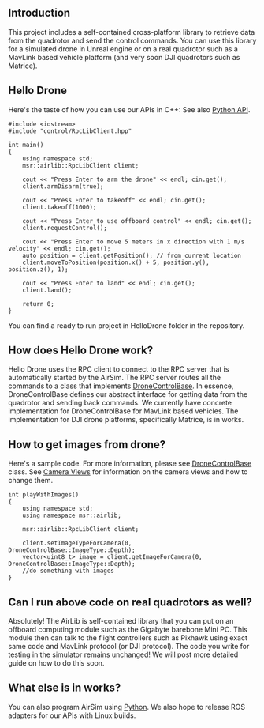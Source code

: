 ## Introduction
This project includes a self-contained cross-platform library to retrieve data from the quadrotor and send the control commands. You can use this library for a simulated drone in Unreal engine or on a real quadrotor such as a MavLink based vehicle platform (and very soon DJI quadrotors such as Matrice).

## Hello Drone
Here's the taste of how you can use our APIs in C++:
See also [Python API](python.md).

```
#include <iostream>
#include "control/RpcLibClient.hpp"

int main() 
{
    using namespace std;
    msr::airlib::RpcLibClient client;

    cout << "Press Enter to arm the drone" << endl; cin.get();
    client.armDisarm(true);

    cout << "Press Enter to takeoff" << endl; cin.get();
    client.takeoff(1000);

    cout << "Press Enter to use offboard control" << endl; cin.get();
    client.requestControl();

    cout << "Press Enter to move 5 meters in x direction with 1 m/s velocity" << endl; cin.get();    
    auto position = client.getPosition(); // from current location
    client.moveToPosition(position.x() + 5, position.y(), position.z(), 1);

    cout << "Press Enter to land" << endl; cin.get();
    client.land();

    return 0;
}

```

You can find a ready to run project in HelloDrone folder in the repository.

## How does Hello Drone work?
Hello Drone uses the RPC client to connect to the RPC server that is automatically started by the AirSim. 
The RPC server routes all the commands to a class that implements [DroneControlBase](https://github.com/Microsoft/AirSim/blob/master/AirLib/include/controllers/DroneControllerBase.hpp). 
In essence, DroneControlBase defines our abstract interface for getting data from the quadrotor and sending back commands. 
We currently have concrete implementation for DroneControlBase for MavLink based vehicles. The implementation for DJI drone 
platforms, specifically Matrice, is in works.

## How to get images from drone?
Here's a sample code. For more information, please see [DroneControlBase](https://github.com/Microsoft/AirSim/blob/master/AirLib/include/controllers/DroneControllerBase.hpp) class.
See [Camera Views](camera_views.md) for information on the camera views and how to change them.

```
int playWithImages() 
{
    using namespace std;
    using namespace msr::airlib;
    
    msr::airlib::RpcLibClient client;

    client.setImageTypeForCamera(0, DroneControlBase::ImageType::Depth);
    vector<uint8_t> image = client.getImageForCamera(0, DroneControlBase::ImageType::Depth);
    //do something with images
}
```

## Can I run above code on real quadrotors as well?
Absolutely! The AirLib is self-contained library that you can put on an offboard computing module such as the Gigabyte barebone Mini PC. 
This module then can talk to the flight controllers such as Pixhawk using exact same code and MavLink protocol (or DJI protocol). 
The code you write for testing in the simulator remains unchanged! We will post more detailed guide on how to do this soon.

## What else is in works?

You can also program AirSim using [Python](python.md).
We also hope to release ROS adapters for our APIs with Linux builds.
